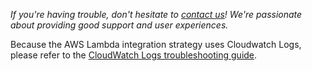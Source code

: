 *If you're having trouble, don't hesitate to [contact us](mailto:support@timber.io)! We're passionate about providing good support and user experiences.*

Because the AWS Lambda integration strategy uses Cloudwatch Logs, please refer to the [CloudWatch Logs troubleshooting guide](/platforms/aws-cloudwatch-logs/troubleshooting).
